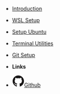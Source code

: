 - [Introduction](introduction) <!-- markdownlint-disable-line first-line-heading -->
- [WSL Setup](wsl_setup.md)
- [Setup Ubuntu](setup_ubuntu.md)
- [Terminal Utilities](terminal_utilities.md)
- [Git Setup](git_setup.md)
- **Links**

- [![Github](assets/img/github.svg)Github](https://github.com/montepjones/)
<!-- - [![Twitter](assets/img/twitter.svg)@jhildenbiddle](http://twitter.com/jhildenbiddle)
te -->